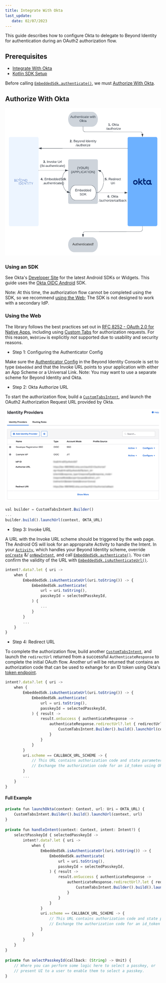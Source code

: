 ```yaml
---
title: Integrate With Okta
last_update: 
   date: 02/07/2023
---
```


This guide describes how to configure Okta to delegate to Beyond Identity for authentication during an OAuth2 authorization flow.

## Prerequisites

 - [Integrate With Okta](../../guides/integrate-with-okta)
 - [Kotlin SDK Setup](../../workflows/sdk-setup?sdks=kotlin)

Before calling [`EmbeddedSdk.authenticate()`](../../workflows/sdk-setup?sdks=kotlin#authentication), we must [Authorize With Okta](#authorize-with-okta).

## Authorize With Okta

![../../images/integrate-with-okta-flow](../../images/integrate-with-okta-flow.png)

### Using an SDK

See Okta's [Developer Site](https://developer.okta.com/code/android/) for the latest Android SDKs or Widgets. This guide uses the [Okta OIDC Android](https://github.com/okta/okta-oidc-android) SDK.

Note: At this time, the authorization flow cannot be completed using the SDK, so we recommend [using the Web](#using-the-web); The SDK is not designed to work with a secondary IdP.

### Using the Web

The library follows the best practices set out in [RFC 8252 - OAuth 2.0 for Native Apps](https://tools.ietf.org/html/rfc8252), including using [Custom Tabs](https://developer.chrome.com/multidevice/android/customtabs) for authorization requests. For this reason, `WebView` is explicitly *not* supported due to usability and security reasons.

 - Step 1: Configuring the Authenticator Config

Make sure the [Authenticator Config](../../platform-overview/authenticator-config#embedded-sdk) in the Beyond Identity Console is set to type `Embedded` and that the Invoke URL points to your application with either an App Scheme or a Universal Link. Note: You may want to use a separate scheme for Beyond Identity and Okta.

 - Step 2: Okta Authorize URL

To start the authorization flow, build a [`CustomTabsIntent`](https://developer.android.com/reference/androidx/browser/customtabs/CustomTabsIntent), and launch the OAuth2 Authorization Request URL provided by Okta.

![../../images/okta-identity-provider-example](../../images/okta-identity-provider-example.png)

```javascript
val builder = CustomTabsIntent.Builder()
...
builder.build().launchUrl(context, OKTA_URL)
```

 - Step 3: Invoke URL

A URL with the Invoke URL scheme should be triggered by the web page. The Android OS will look for an appropraite Activity to handle the Intent. In your [`Activity`](https://developer.android.com/reference/android/app/Activity), which handles your Beyond Identity scheme, override [`onCreate`](https://developer.android.com/reference/android/app/Activity#onCreate(android.os.Bundle)) &/ [`onNewIntent`](https://developer.android.com/reference/android/app/Activity#onNewIntent(android.content.Intent)), and call [`EmbeddedSdk.authenticate()`](../../workflows/sdk-setup?sdks=kotlin#authentication). You can confirm the validity of the URL with [`EmbeddedSdk.isAuthenticateUrl()`](../../workflows/sdk-setup?sdks=kotlin#authenticate-url-validation).

```javascript
intent?.data?.let { uri ->
    when {
        EmbeddedSdk.isAuthenticateUrl(uri.toString()) -> {
            EmbeddedSdk.authenticate(
                url = uri.toString(),
                passkeyId = selectedPasskeyId,
            ) {
                ...
            }
        }
        ...
    }
}
```

 - Step 4: Redirect URL

To complete the authorization flow, build another [`CustomTabsIntent`](https://developer.android.com/reference/androidx/browser/customtabs/CustomTabsIntent), and launch the `redirectUrl` returned from a successful `AuthenticateResponse` to complete the initial OAuth flow. Another url will be returned that contains an authorization code that can be used to exhange for an ID token using Okta's [token endpoint](https://developer.okta.com/docs/reference/api/oidc/#token).

```javascript
intent?.data?.let { uri ->
    when {
        EmbeddedSdk.isAuthenticateUrl(uri.toString()) -> {
            EmbeddedSdk.authenticate(
                url = uri.toString(),
                passkeyId = selectedPasskeyId,
            ) { result ->
                result.onSuccess { authenticateResponse ->
                    authenticateResponse.redirectUrl?.let { redirectUrl ->
                        CustomTabsIntent.Builder().build().launchUrl(context, Uri.parse(redirectUrl))
                    }
                }
            }
        }
        uri.scheme == CALLBACK_URL_SCHEME -> {
            // This URL contains authorization code and state parameters
            // Exchange the authorization code for an id_token using Okta's token endpoint.
        }
        ...
    }
}
```

#### Full Example

```javascript
private fun launchOkta(context: Context, url: Uri = OKTA_URL) {
    CustomTabsIntent.Builder().build().launchUrl(context, url)
}

private fun handleIntent(context: Context, intent: Intent?) {
    selectPasskeyId { selectedPasskeyId ->
        intent?.data?.let { uri ->
            when {
                EmbeddedSdk.isAuthenticateUrl(uri.toString()) -> {
                    EmbeddedSdk.authenticate(
                        url = uri.toString(),
                        passkeyId = selectedPasskeyId,
                    ) { result ->
                        result.onSuccess { authenticateResponse ->
                            authenticateResponse.redirectUrl?.let { redirectUrl ->
                                CustomTabsIntent.Builder().build().launchUrl(context, Uri.parse(redirectUrl))
                            }
                        }
                    }
                }
                uri.scheme == CALLBACK_URL_SCHEME -> {
                    // This URL contains authorization code and state parameters
                    // Exchange the authorization code for an id_token using Okta's token endpoint.
                }
            }
        }
    }
}

private fun selectPasskeyId(callback: (String) -> Unit) {
    // Where you can perform some logic here to select a passkey, or
    // present UI to a user to enable them to select a passkey.
}
```
